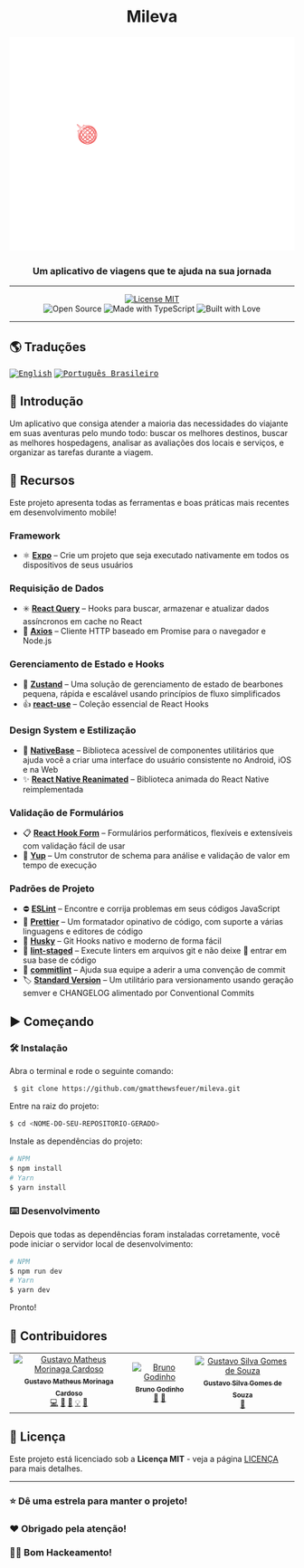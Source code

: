 <!-- markdownlint-disable MD014 -->
<!-- markdownlint-disable MD026 -->
<!-- markdownlint-disable MD033 -->
<!-- markdownlint-disable MD041 -->

<h1 align="center">
  Mileva
</h1>

<!-- Seção do Banner -->
<p align="center">
  <img src="../../assets/logo.png" alt="Mileva Banner" width="512px" />
</p>
<h3 align="center">
  Um aplicativo de viagens que te ajuda na sua jornada
</h3>

---

<!-- Seção de Distintivos -->
<p align="center">
  <a href="../../../LICENSE" title="Mostrar a Licença MIT">
    <img src="https://img.shields.io/badge/License-MIT-blue.svg?style=for-the-badge" alt="License MIT">
  </a>
  <br>
  <img src="https://forthebadge.com/images/badges/open-source.svg" alt="Open Source" />
  <img src="https://forthebadge.com/images/badges/made-with-typescript.svg" alt="Made with TypeScript" />
  <img src="https://forthebadge.com/images/badges/built-with-love.svg" alt="Built with Love" />
  <br>
</p>

<!-- Desktop/Mobile GIF Demo Section -->
<!-- <div align="center">
  <img src="../demo/demo_desktop.gif" title="Versão Desktop" alt="Demo Desktop" width="655px">
  <img src="../demo/demo_mobile.gif" title="Versão Mobile" alt="Demo Mobile" height="303px">
</div> -->

---

<!-- Seção de Traduções -->

## 🌎 Traduções

<kbd>[<img title="English" alt="English" src="https://flagicons.lipis.dev/flags/4x3/us.svg" width="22">](./README.en-US.md)</kbd>
<kbd>[<img title="Português Brasileiro" alt="Português Brasileiro" src="https://flagicons.lipis.dev/flags/4x3/br.svg" width="22">](./README.pt-BR.md)</kbd>

<!-- Seção de Introdução -->

## 📖 Introdução

Um aplicativo que consiga atender a maioria das necessidades do viajante em suas
aventuras pelo mundo todo: buscar os melhores destinos, buscar as melhores hospedagens, analisar as avaliações dos locais e serviços, e organizar as tarefas durante a viagem.

<!-- Seção de Recursos -->

## 🌟 Recursos

Este projeto apresenta todas as ferramentas e boas práticas mais recentes em desenvolvimento mobile!

### Framework

- ⚛️ **[Expo](https://nextjs.org)** – Crie um projeto que seja executado nativamente em todos os dispositivos de seus usuários

### Requisição de Dados

- ✳️ **[React Query](https://tanstack.com/query)** – Hooks para buscar, armazenar e atualizar dados assíncronos em cache no React
- 🔄 **[Axios](https://github.com/axios/axios)** – Cliente HTTP baseado em Promise para o navegador e Node.js

### Gerenciamento de Estado e Hooks

- 🐻 **[Zustand](https://zustand-demo.pmnd.rs)** – Uma solução de gerenciamento de estado de bearbones pequena, rápida e escalável usando princípios de fluxo simplificados
- 👍 **[react-use](https://github.com/streamich/react-use)** – Coleção essencial de React Hooks

### Design System e Estilização

- 🎨 **[NativeBase](https://nativebase.io)** – Biblioteca acessível de componentes utilitários que ajuda você a criar uma interface do usuário consistente no Android, iOS e na Web
- ✨ **[React Native Reanimated](https://docs.swmansion.com/react-native-reanimated)** – Biblioteca animada do React Native reimplementada

### Validação de Formulários

- 📋 **[React Hook Form](https://react-hook-form.com)** – Formulários performáticos, flexíveis e extensíveis com validação fácil de usar
- 🚨 **[Yup](https://github.com/jquense/yup)** – Um construtor de schema para análise e validação de valor em tempo de execução

### Padrões de Projeto

- ⛔ **[ESLint](https://eslint.org)** – Encontre e corrija problemas em seus códigos JavaScript
- 🎀 **[Prettier](https://prettier.io)** – Um formatador opinativo de código, com suporte a várias linguagens e editores de código
- 🐺 **[Husky](https://github.com/typicode/husky)** – Git Hooks nativo e moderno de forma fácil
- 💩 **[lint-staged](https://github.com/okonet/lint-staged)** – Execute linters em arquivos git e não deixe 💩 entrar em sua base de código
- 📓 **[commitlint](https://commitlint.js.org)** – Ajuda sua equipe a aderir a uma convenção de commit
- 🏷️ **[Standard Version](https://github.com/conventional-changelog/standard-version)** – Um utilitário para versionamento usando geração semver e CHANGELOG alimentado por Conventional Commits

<!-- Seção de Procedimentos -->

## ▶️ Começando

### 🛠️ Instalação

Abra o terminal e rode o seguinte comando:

```bash
 $ git clone https://github.com/gmatthewsfeuer/mileva.git
```

Entre na raiz do projeto:

```bash
$ cd <NOME-DO-SEU-REPOSITORIO-GERADO>
```

Instale as dependências do projeto:

```bash
# NPM
$ npm install
# Yarn
$ yarn install
```

### ⌨️ Desenvolvimento

Depois que todas as dependências foram instaladas corretamente, você pode iniciar o servidor local de desenvolvimento:

```bash
# NPM
$ npm run dev
# Yarn
$ yarn dev
```

Pronto!

<!-- Contributors Section -->

## 👥 Contribuidores

<table>
 <tbody>
  <tr>
   <td align="center">
    <a href="https://github.com/gmatthewsfeuer">
     <img src="https://avatars.githubusercontent.com/u/47375774?v=4" width="64px;" alt="Gustavo Matheus Morinaga Cardoso"/>
     <br />
     <sub><b>Gustavo Matheus Morinaga Cardoso</b></sub>
    </a>
    <br />
    <a href="https://github.com/gmatthewsfeuer/mileva/commits?author=gmatthewsfeuer" title="Code">💻</a>
    <a href="#maintenance-gmatthewsfeuer" title="Maintenance">🚧</a>
    <a href="https://github.com/gmatthewsfeuer/mileva/commits?author=gmatthewsfeuer" title="Documentation">📖</a>
    <a href="#example-gmatthewsfeuer" title="Examples">💡</a>
    <a href="#design-gmatthewsfeuer" title="Design">🎨</a>
   </td>
   <td align="center">
    <a href="https://github.com/gmbrunoo">
     <img src="https://avatars.githubusercontent.com/u/54083619?v=4" width="64px;" alt="Bruno Godinho"/>
     <br />
     <sub><b>Bruno Godinho</b></sub>
    </a>
    <br />
    <a href="https://github.com/gmbrunoo/mileva/commits?author=gmbrunoo" title="Documentation">📖</a>
    <a href="#design-gmbrunoo" title="Design">🎨</a>
   </td>
   <td align="center">
    <a href="https://github.com/gssouza10">
     <img src="https://avatars.githubusercontent.com/u/72390868?v=4" width="64px;" alt="Gustavo Silva Gomes de Souza"/>
     <br />
     <sub><b>Gustavo Silva Gomes de Souza</b></sub>
    </a>
    <br />
    <a href="https://github.com/gssouza10/mileva/commits?author=gssouza10" title="Documentation">📖</a>
   </td>
  </tr>
 </tbody>
</table>

<!-- Seção de Licença -->

## 📜 Licença

Este projeto está licenciado sob a **Licença MIT** - veja a página [LICENÇA](../../../LICENSE) para mais detalhes.

<!-- Seção de Agradecimentos -->

---

### ⭐ Dê uma estrela para manter o projeto!

### ❤️ Obrigado pela atenção!

### 👨‍💻 Bom Hackeamento!
